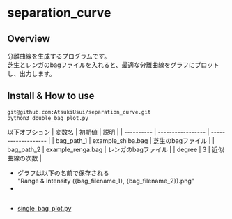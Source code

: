 # separation_curve
## Overview
分離曲線を生成するプログラムです。  
芝生とレンガのbagファイルを入れると、最適な分離曲線をグラフにプロットし、出力します。

## Install & How to use
```
git@github.com:AtsukiUsui/separation_curve.git
python3 double_bag_plot.py
```
以下オプション
| 変数名     | 初期値            | 説明                | 
| ---------- | ----------------- | ------------------- | 
| bag_path_1 | example_shiba.bag | 芝生のbagファイル   | 
| bag_path_2 | example_renga.bag | レンガのbagファイル | 
| degree     | 3                 | 近似曲線の次数      | 

* グラフは以下の名前で保存される  
"Range & Intensity ({bag_filename_1}, {bag_filename_2}).png"
* 

## 
* [single_bag_plot.py](separation_curve/single_bag_plot.py)
